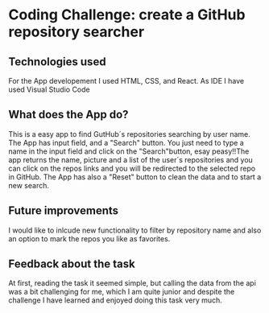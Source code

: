 # Coding Challenge: create a  GitHub repository searcher  

## Technologies used  
For the App developement I used HTML, CSS, and React. As IDE I have used Visual Studio Code  
## What does the App do?  
This is a easy app to find GutHub´s repositories searching by user name. The App has input field,  and a "Search" button. You just need to type a name in the input field and click on the "Search"button, esay peasy!!The app returns the name, picture and a list of the user´s repositories and you can click on the repos links and you will be redirected to the selected repo in GitHub. The App has also a "Reset" button to clean the data and to start a new search.   
## Future improvements  
I would like to inlcude new functionality to filter by repository name and also an option to mark the repos you like as favorites.  
## Feedback about the task  
At first, reading the task it seemed simple, but calling the data from the api was a bit challenging for me, which I am quite junior and despite the challenge I have learned and enjoyed doing this task very much.





